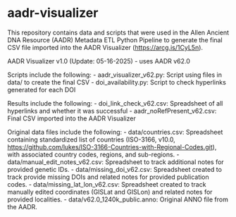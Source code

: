 # aadr-visualizer

This repository contains data and scripts that were used in the Allen Ancient DNA Resource (AADR) Metadata ETL Python Pipeline to generate the final CSV file imported into the AADR Visualizer (https://arcg.is/1CyL5n). 

AADR Visualizer v1.0 (Update: 05-16-2025) - uses AADR v62.0


Scripts include the following: 
    - aadr_visualizer_v62.py: Script using files in data/ to create the final CSV
    - doi_availability.py: Script to check hyperlinks generated for each DOI

Results include the following:
    - doi_link_check_v62.csv: Spreadsheet of all hyperlinks and whether it was successful
    - aadr_noRefPresent_v62.csv: Final CSV imported into the AADR Visualizer
    
Original data files include the following:
    - data/countries.csv: Spreadsheet containing standardized list of countries (ISO-3166, v10.0, https://github.com/lukes/ISO-3166-Countries-with-Regional-Codes.git), with associated country codes, regions, and sub-regions. 
    - data/manual_edit_notes_v62.csv: Spreadsheet to track additional notes for provided genetic IDs.
    - data/missing_doi_v62.csv: Spreadsheet created to track provide missing DOIs and related notes for provided publication codes.
    - data/missing_lat_lon_v62.csv: Spreadsheet created to track manually edited coordinates (GISLat and GISLon) and related notes for provided localities.
    - data/v62.0_1240k_public.anno: Original ANNO file from the AADR.